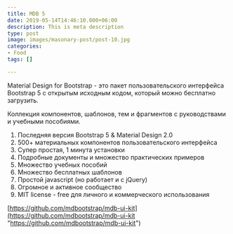 ```yaml
---
title: MDB 5
date: 2019-05-14T14:46:10.000+06:00
description: This is meta description
type: post
image: images/masonary-post/post-10.jpg
categories:
- Food
tags: []

---
```

Material Design for Bootstrap - это пакет пользовательского интерфейса Bootstrap 5 с открытым исходным кодом, который можно бесплатно загрузить.

Коллекция компонентов, шаблонов, тем и фрагментов с руководствами и учебными пособиями.

1. Последняя версия Bootstrap 5 & Material Design 2.0
2. 500+ материальных компонентов пользовательского интерфейса
3. Супер простая, 1 минута установки
4. Подробные документы и множество практических примеров
5. Множество учебных пособий
6. Множество бесплатных шаблонов
7. Простой javascript (но работает и с jQuery)
8. Огромное и активное сообщество
9. MIT license - free для личного и коммерческого использования

[https://github.com/mdbootstrap/mdb-ui-kit](https://github.com/mdbootstrap/mdb-ui-kit "https://github.com/mdbootstrap/mdb-ui-kit")